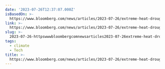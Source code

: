 ```yaml
---
date: '2023-07-26T12:37:07.000Z'
isBasedOn: >-
  https://www.bloomberg.com/news/articles/2023-07-26/extreme-heat-drought-drive-opposition-to-ai-data-centers
link: >-
  https://www.bloomberg.com/news/articles/2023-07-26/extreme-heat-drought-drive-opposition-to-ai-data-centers
slug: >-
  2023-07-26-httpswwwbloombergcomnewsarticles2023-07-26extreme-heat-drought-drive-opposition-to-ai-data-centers
tags:
  - climate
  - Tech
title: >-
  https://www.bloomberg.com/news/articles/2023-07-26/extreme-heat-drought-drive-opposition-to-ai-data-centers
---
```


